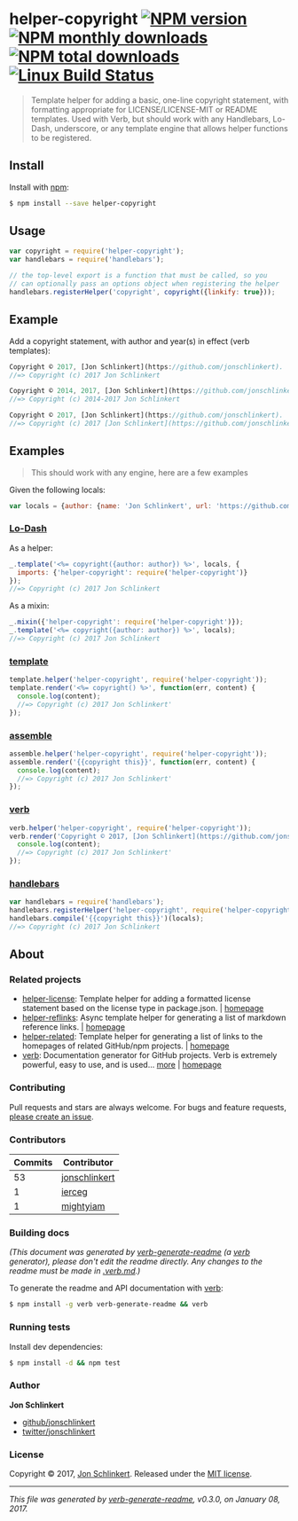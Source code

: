 # helper-copyright [![NPM version](https://img.shields.io/npm/v/helper-copyright.svg?style=flat)](https://www.npmjs.com/package/helper-copyright) [![NPM monthly downloads](https://img.shields.io/npm/dm/helper-copyright.svg?style=flat)](https://npmjs.org/package/helper-copyright)  [![NPM total downloads](https://img.shields.io/npm/dt/helper-copyright.svg?style=flat)](https://npmjs.org/package/helper-copyright) [![Linux Build Status](https://img.shields.io/travis/helpers/helper-copyright.svg?style=flat&label=Travis)](https://travis-ci.org/helpers/helper-copyright)

> Template helper for adding a basic, one-line copyright statement, with formatting appropriate for LICENSE/LICENSE-MIT or README templates. Used with Verb, but should work with any Handlebars, Lo-Dash, underscore, or any template engine that allows helper functions to be registered.

## Install

Install with [npm](https://www.npmjs.com/):

```sh
$ npm install --save helper-copyright
```

## Usage

```js
var copyright = require('helper-copyright');
var handlebars = require('handlebars');

// the top-level export is a function that must be called, so you 
// can optionally pass an options object when registering the helper
handlebars.registerHelper('copyright', copyright({linkify: true}));
```

## Example

Add a copyright statement, with author and year(s) in effect (verb templates):

```js
Copyright © 2017, [Jon Schlinkert](https://github.com/jonschlinkert).
//=> Copyright (c) 2017 Jon Schlinkert

Copyright © 2014, 2017, [Jon Schlinkert](https://github.com/jonschlinkert).
//=> Copyright (c) 2014-2017 Jon Schlinkert

Copyright © 2017, [Jon Schlinkert](https://github.com/jonschlinkert).
//=> Copyright (c) 2017 [Jon Schlinkert](https://github.com/jonschlinkert)
```

## Examples

> This should work with any engine, here are a few examples

Given the following locals:

```js
var locals = {author: {name: 'Jon Schlinkert', url: 'https://github.com/jonschlinkert'}};
```

### [Lo-Dash](https://github.com/jonschlinkert/template)

As a helper:

```js
_.template('<%= copyright({author: author}) %>', locals, {
  imports: {'helper-copyright': require('helper-copyright')}
});
//=> Copyright (c) 2017 Jon Schlinkert
```

As a mixin:

```js
_.mixin({'helper-copyright': require('helper-copyright')});
_.template('<%= copyright({author: author}) %>', locals);
//=> Copyright (c) 2017 Jon Schlinkert
```

### [template](https://github.com/jonschlinkert/template)

```js
template.helper('helper-copyright', require('helper-copyright'));
template.render('<%= copyright() %>', function(err, content) {
  console.log(content);
  //=> Copyright (c) 2017 Jon Schlinkert'
});
```

### [assemble](https://github.com/assemble/assemble)

```js
assemble.helper('helper-copyright', require('helper-copyright'));
assemble.render('{{copyright this}}', function(err, content) {
  console.log(content);
  //=> Copyright (c) 2017 Jon Schlinkert'
});
```

### [verb](https://github.com/jonschlinkert/verb)

```js
verb.helper('helper-copyright', require('helper-copyright'));
verb.render('Copyright © 2017, [Jon Schlinkert](https://github.com/jonschlinkert).', function(err, content) {
  console.log(content);
  //=> Copyright (c) 2017 Jon Schlinkert'
});
```

### [handlebars](https://github.com/wycats/handlebars.js/)

```js
var handlebars = require('handlebars');
handlebars.registerHelper('helper-copyright', require('helper-copyright'));
handlebars.compile('{{copyright this}}')(locals);
//=> Copyright (c) 2017 Jon Schlinkert
```

## About

### Related projects

* [helper-license](https://www.npmjs.com/package/helper-license): Template helper for adding a formatted license statement based on the license type in package.json. | [homepage](https://github.com/helpers/helper-license)
* [helper-reflinks](https://www.npmjs.com/package/helper-reflinks): Async template helper for generating a list of markdown reference links. | [homepage](https://github.com/helpers/helper-reflinks)
* [helper-related](https://www.npmjs.com/package/helper-related): Template helper for generating a list of links to the homepages of related GitHub/npm projects. | [homepage](https://github.com/helpers/helper-related)
* [verb](https://www.npmjs.com/package/verb): Documentation generator for GitHub projects. Verb is extremely powerful, easy to use, and is used… [more](https://github.com/verbose/verb) | [homepage](https://github.com/verbose/verb)

### Contributing

Pull requests and stars are always welcome. For bugs and feature requests, [please create an issue](../../issues/new).

### Contributors

| **Commits** | **Contributor** |  
| --- | --- |  
| 53 | [jonschlinkert](https://github.com/jonschlinkert) |  
| 1  | [ierceg](https://github.com/ierceg) |  
| 1  | [mightyiam](https://github.com/mightyiam) |

### Building docs

_(This document was generated by [verb-generate-readme](https://github.com/verbose/verb-generate-readme) (a [verb](https://github.com/verbose/verb) generator), please don't edit the readme directly. Any changes to the readme must be made in [.verb.md](.verb.md).)_

To generate the readme and API documentation with [verb](https://github.com/verbose/verb):

```sh
$ npm install -g verb verb-generate-readme && verb
```

### Running tests

Install dev dependencies:

```sh
$ npm install -d && npm test
```

### Author

**Jon Schlinkert**

* [github/jonschlinkert](https://github.com/jonschlinkert)
* [twitter/jonschlinkert](http://twitter.com/jonschlinkert)

### License

Copyright © 2017, [Jon Schlinkert](https://github.com/jonschlinkert).
Released under the [MIT license](LICENSE).

***

_This file was generated by [verb-generate-readme](https://github.com/verbose/verb-generate-readme), v0.3.0, on January 08, 2017._